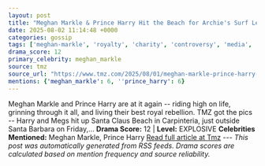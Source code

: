 ```yaml
---
layout: post
title: "Meghan Markle & Prince Harry Hit the Beach for Archie's Surf Lessons"
date: 2025-08-02 11:14:48 +0000
categories: gossip
tags: ['meghan-markle', 'royalty', 'charity', 'controversy', 'media', 'source-tmz', 'drama-explosive']
drama_score: 12
primary_celebrity: meghan_markle
source: tmz
source_url: "https://www.tmz.com/2025/08/01/meghan-markle-prince-harry-beach-archie-surf-lesson/"
mentions: {'meghan_markle': 6, ''prince_harry': 6}
---
```


Meghan Markle and Prince Harry are at it again -- riding high on life, grinning through it all, and living their best royal rebellion. TMZ got the pics -- Harry and Megs hit up Santa Claus Beach in Carpinteria, just outside Santa Barbara on Friday,… **Drama Score:** 12 | **Level:** EXPLOSIVE **Celebrities Mentioned:** Meghan Markle, Prince Harry [Read full article at Tmz](https://www.tmz.com/2025/08/01/meghan-markle-prince-harry-beach-archie-surf-lesson/) --- *This post was automatically generated from RSS feeds. Drama scores are calculated based on mention frequency and source reliability.*